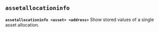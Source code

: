 ## **`assetallocationinfo`**

**`assetallocationinfo <asset> <address>`**
Show stored values of a single asset allocation.
